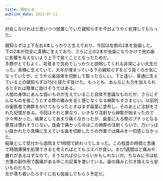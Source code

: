 ```yaml
---
title: 親知らず
publish_date: 2022-07-11
---
```

対処しなければと思いつつ放置していた親知らずを今日ようやく処理してもらった。  

親知らずは上下左右4本しっかりと生えており、今回は左側の2本を抜歯した。下の2本が完全に真横に生えており、さらに上の2本が虫歯になりかけで他の歯に影響を与えないよう上下で抜くこととなったためだ。  
手際がとてもよく、背景まで含めてしっかりと説明してくれる非常によい先生だった。真横に生えていて、大半が埋まっている下の親知らずをどう抜くのか気になっていたが、どうやら歯自体を切断して取ったらしい。下と違い、普通に生えている上の親知らずは1分と経たず抜けた。もっとも、あんなにも力を加えられるとそれは簡単に抜けそうではある。  
人間の身体にあんな固いものが生えていること自体不思議なものだが、さらにそんなものを抜こうとする際の痛みを全く感じなくなる麻酔もすさまじい。以前別の歯医者で麻酔をかけてもらったときはまず歯茎に塗布し、そのあとに注射をされた記憶がある。今回はそれと異なり、いきなり注射から麻酔が始まったので少々怖かった。結果としてあまり痛くなかったが、歯茎に入る際のプチっとなる感覚は慣れそうにない。抜歯で痛かったのはこの麻酔の注射くらいで、力いっぱい抜かれたり真横に生えている歯を切断したりの作業では痛みを一切感じなかった。  
結果として受付から退院まで1時間で終わってしまった。この程度の時間と苦痛で時限爆弾を処理できると考えればとてもコスパが良い。まだ1週間ほど痛みや腫れがあるはずなので、そうなれば少しつらいかもしれないが。ちなみに今は処方箋の副作用で腹痛がある中この記事を書いている。歯の痛みと引き換えなら安いものだろう。  
左が落ち着いたらすぐに右も抜歯してもらう予定だ。